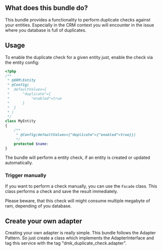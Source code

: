 ## What does this bundle do?

This bundle provides a functionality to perform duplicate checks against
your entities. Especially in the CRM context you will encounter in the issue
where you database is full of duplicates.

## Usage

To enable the duplicate check for a given entity just, enable the check via
the entity config:

``` php
<?php
/**
 * @ORM\Entity
 * @Config(
 *  defaultValues={
 *      "duplicate"={
 *          "enabled"=true
 *      }
 *  }
 * )
 */
class MyEntity
{
    /**
     * @Config(defaultValues={"duplicate"={"enabled"=true}})
     */
    protected $name:
}
```

The bundle will perform a entity check, if an entity is created or updated
automatically. 

### Trigger manually

If you want to perform a check manually, you can use the `Facade` class.
This class performs a check and save the result immediately.

Please beware, that this check will might consume multiple megabyte of ram, 
depending of you database.

## Create your own adapter

Creating your own adapter is really simple. This bundle follows the
Adapter Pattern. So just create a class which implements the AdapterInterface
and tag this service with the tag "dmk_duplicate_check.adapter". 
  